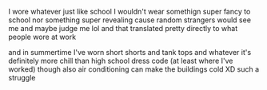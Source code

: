 I wore whatever
just like school
I wouldn't wear somethign super fancy to school
nor something super revealing cause random strangers would see me and maybe judge me lol
and that translated pretty directly to what people wore at work

and in summertime I've worn short shorts and tank tops and whatever
it's definitely more chill than high school dress code (at least where I've worked)
though also air conditioning can make the buildings cold XD
such a struggle
